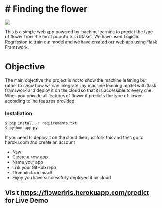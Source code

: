 # # Finding the flower

![](https://hgtvhome.sndimg.com/content/dam/images/grdn/fullset/2014/2/5/0/12-waltersgardens-hi14643-irisautumn-circus.jpg.rend.hgtvcom.616.411.suffix/1452644697576.jpeg)

This is a simple web app powered by machine learning to predict the type of flower from the most popular iris dataset.
We have used Logistic Regression to train our model and we have created our web app using Flask Framework.


# Objective
The main objective this project is not to show the machine learning but rather to show how we can integrate any machine learning model with flask framework  and deploy it on the cloud so that it is accessible to every one.
When you provide all features of flower it predicts the type of flower according to the features provided.


### Installation


```sh
$ pip install -r requirements.txt
$ python app.py
```
If you need to deploy it on the cloud then just fork this and then go to heroku.com and create an account
- New
- Create a new app
- Name your app
- Link your GitHub repo
- Then click on install 
- Enjoy you have successfully deployed it on cloud



## Visit https://floweriris.herokuapp.com/predict   for Live Demo

